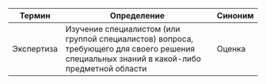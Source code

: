 Термин|Определение|Синоним
------|-----------|-------
Экспертиза|Изучение специалистом (или группой специалистов) вопроса, требующего для своего решения специальных знаний в какой-либо предметной области|Оценка
